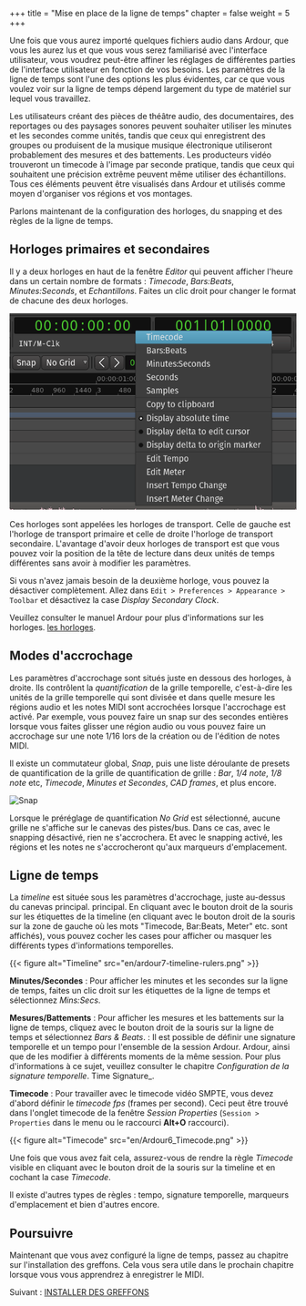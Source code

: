 +++
title = "Mise en place de la ligne de temps"
chapter = false
weight = 5
+++

Une fois que vous aurez importé quelques fichiers audio dans Ardour, que vous les aurez lus et que vous vous serez familiarisé avec l'interface utilisateur, vous voudrez peut-être affiner les réglages de différentes parties de l'interface utilisateur en fonction de vos besoins. Les paramètres de la ligne de temps sont l'une des options les plus évidentes, car ce que vous voulez voir sur la ligne de temps dépend largement du type de matériel sur lequel vous travaillez.

Les utilisateurs créant des pièces de théâtre audio, des documentaires, des reportages ou des paysages sonores peuvent souhaiter utiliser les minutes et les secondes comme unités, tandis que ceux qui enregistrent des groupes ou produisent de la musique musique électronique utiliseront probablement des mesures et des battements. Les producteurs vidéo trouveront un timecode à l'image par seconde pratique, tandis que ceux qui souhaitent une précision extrême peuvent même utiliser des échantillons. Tous ces éléments peuvent être visualisés dans Ardour et utilisés comme moyen d'organiser vos régions et vos montages.

Parlons maintenant de la configuration des horloges, du snapping et des règles de la ligne de temps.

## Horloges primaires et secondaires

Il y a deux horloges en haut de la fenêtre _Editor_ qui peuvent afficher l'heure dans un certain nombre de formats : *Timecode*, *Bars:Beats*, *Minutes:Seconds*, et *Echantillons*. Faites un clic droit pour changer le format de chacune des deux horloges.

![Unités d'horloge](en/Ardour6_Clock_Units.png?width=30vw)

Ces horloges sont appelées les horloges de transport. Celle de gauche est l'horloge de transport primaire et celle de droite l'horloge de transport secondaire. L'avantage d'avoir deux horloges de transport est que vous pouvez voir la position de la tête de lecture dans deux unités de temps différentes sans avoir à modifier les paramètres.

Si vous n'avez jamais besoin de la deuxième horloge, vous pouvez la désactiver complètement. Allez dans `Edit > Preferences > Appearance > Toolbar` et désactivez la case _Display Secondary Clock_.

Veuillez consulter le manuel Ardour pour plus d'informations sur les horloges.
[les horloges](http://manual.ardour.org/ardours-interface/using-ardour-clock-displays/).

## Modes d'accrochage

Les paramètres d'accrochage sont situés juste en dessous des horloges, à droite. Ils contrôlent la _quantification_ de la grille temporelle, c'est-à-dire les unités de la grille temporelle qui sont divisée et dans quelle mesure les régions audio et les notes MIDI sont accrochées lorsque l'accrochage est activé. Par exemple, vous pouvez faire un snap sur des secondes entières lorsque vous faites glisser une région audio ou vous pouvez faire un accrochage sur une note 1/16 lors de la création ou de l'édition de notes MIDI.

Il existe un commutateur global, _Snap_, puis une liste déroulante de presets de quantification de la grille de quantification de grille : _Bar_, _1/4 note_, _1/8 note_ etc, _Timecode_, _Minutes et Secondes_, _CAD frames_, et plus encore.

![Snap](en/Ardour6_Snap_Options_et_Contrôles_de_blocage.png?width=20vw)

Lorsque le préréglage de quantification _No Grid_ est sélectionné, aucune grille ne s'affiche sur le canevas des pistes/bus. Dans ce cas, avec le snapping désactivé, rien ne s'accrochera. Et avec le snapping activé, les régions et les notes ne s'accrocheront qu'aux marqueurs d'emplacement.

## Ligne de temps

La _timeline_ est située sous les paramètres d'accrochage, juste au-dessus du canevas principal.
principal. En cliquant avec le bouton droit de la souris sur les étiquettes de la timeline (en cliquant avec le bouton droit de la souris sur la zone de gauche où les mots "Timecode, Bar:Beats, Meter" etc. sont affichés), vous pouvez cocher les cases pour afficher ou masquer les différents types d'informations temporelles.

{{< figure alt="Timeline" src="en/ardour7-timeline-rulers.png" >}}

**Minutes/Secondes**
: Pour afficher les minutes et les secondes sur la ligne de temps, faites un clic droit sur les étiquettes de la ligne de temps et sélectionnez _Mins:Secs_.

**Mesures/Battements**
: Pour afficher les mesures et les battements sur la ligne de temps, cliquez avec le bouton droit de la souris sur la ligne de temps et sélectionnez _Bars & Beats_.
: Il est possible de définir une signature temporelle et un tempo pour l'ensemble de la session Ardour. Ardour, ainsi que de les modifier à différents moments de la même session. Pour plus d'informations à ce sujet, veuillez consulter le chapitre _Configuration de la signature temporelle_.
Time Signature_.

**Timecode**
: Pour travailler avec le timecode vidéo SMPTE, vous devez d'abord définir le _timecode fps_ (frames per second). Ceci peut être trouvé dans l'onglet timecode de la fenêtre _Session Properties_ (`Session > Properties` dans le menu ou le raccourci **Alt+O** raccourci).

{{< figure alt="Timecode" src="en/Ardour6_Timecode.png" >}}

Une fois que vous avez fait cela, assurez-vous de rendre la règle _Timecode_ visible en cliquant avec le bouton droit de la souris sur la timeline et en cochant la case _Timecode_.

Il existe d'autres types de règles : tempo, signature temporelle, marqueurs d'emplacement et bien d'autres encore.

## Poursuivre

Maintenant que vous avez configuré la ligne de temps, passez au chapitre sur l'installation des greffons. Cela vous sera utile dans le prochain chapitre lorsque vous vous apprendrez à enregistrer le MIDI.

Suivant : [INSTALLER DES GREFFONS](../installing-plugins)
